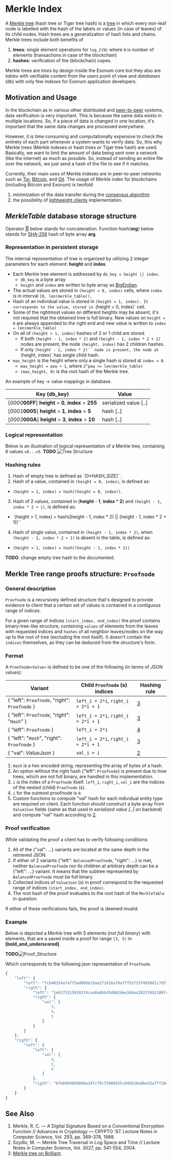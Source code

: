 # Merkle Index

A [Merkle tree][wiki-merkle-index] (hash tree or Tiger tree hash)
is a [tree][wiki-tree] in which every non-leaf node is labelled with the hash
of the labels or values (in case of leaves) of its child nodes. Hash trees are
a generalization of hash lists and chains. Merkle trees include both benefits of

1. **trees**: single element operations for `log_2(N)` where `N` is number of
  elements (transactions in case of the blockchain)
2. **hashes**: verification of the (blockchain) copes.

Merkle trees are *trees* by design inside the Exonum core but they also are
*tables* with verifiable content from the users point of view and *databases*
(db) with only few *indexes* for Exonum application developers.

## Motivation and Usage

In the blockchain as in various other distributed and [peer-to-peer][wiki:p2p]
systems, data verification is very important. This is because the same data
exists in multiple locations. So, if a piece of data is changed in one
location, it's important that the same data changes are processed everywhere.

However, it is time consuming and computationally expensive to check the
entirety of each part whenever a system wants to verify data. So, this why
Merkle trees (Merkle indexes or hash trees or Tiger tree hash) are used.
Basically, we want to limit the amount of data being sent over a network (like
the Internet) as much as possible. So, instead of sending an entire file over
the network, we just send a hash of the file to see if it matches.

Currently, their main uses of Merkle indexes are in peer-to-peer networks such
as [Tor][tor], [Bitcoin][bitcoin], and [Git][wiki:git]. The usage of Merkle
index for blockchains (including Bitcoin and Exonum) is twofold

1. minimization of the data transfer during the
  [consensus algorithm](../consensus/consensus.md)
2. the possibility of [lightweight clients](.../architecture/clients.md)
  implementation.

## *MerkleTable* database storage structure

Operator __||__ below stands for concatenation. Function _hash(**arg**)_ below
stands for [SHA-256][sha-256] hash of byte array **arg**.

### Representation in persistent storage

The internal representation of tree is organized by utilizing 2 integer
parameters for each element: **height** and **index**.

- Each Merkle tree element is addressed by `db_key = height ||
  index`.
  * `db_key` is a byte array
  * `height` and `index` are written to byte array as
    [BigEndian][wiki:big-endian].
- The actual values are stored in `(height = 0, index)` cells,
  where `index` is in interval `[0, len(merkle_table))`.
- Hash of an individual value is stored in `(height = 1, index).
  It corresponds to the value, stored in `(height = 0, index)` cell.
- Some of the rightmost values on different heights may be absent, it's not
  required that the obtained tree is full binary. New values on `height =
  0` are always appended to the right end and new value is written to
  `index = len(merkle_table)`
- On all of `(height > 1, index)` hashes of 2 or 1 child are
  stored.
  - If both `(height - 1, index * 2)` and `(height - 1, index * 2 + 1)`
    nodes are present, the node `(height, index)` has 2 children hashes.
  - If only `(height - 1, index * 2)`` node is present, the
    node at `(height, index)` has single child hash.
- `max_height` is the height where only a single hash is stored at `index = 0`.
  - `max_height = pow + 1`, where `2^pow >= len(merkle_table)`
  - `(max_height, 0)` is the root hash of the Merkle tree.

An example of key -> value mappings in database.

Key (db\_key) | Value
------------ | -------------
[_0000_**00FF**]  **height** = **0**, **index** = **255**   | serialized value [..]
[_0001_**0005**]  **height** = **1**, **index** = **5**   | hash [..]
[_0003_**000A**]  **height** = **3**, **index** = **10**   | hash [..]

### Logical representation

Below is an illustration of logical representation of a Merkle tree, containing
6 values `v0...v5`.
**TODO** ![Tree Structure](table.png)

### Hashing rules

1. Hash of empty tree is defined as `[0*HASH_SIZE]``.
2. Hash of a value, contained in `(height = 0, index)`, is defined
  as:
  - `(height = 1, index) = hash((height = 0, index))`.
3. Hash of 2 values, contained in (**height** - **1**, **index** \* **2**) and
  `(height - 1, index * 2 + 1)`, is defined as:
  - `(height > 1, index) = hash((height - 1, index *
    2) || (height - 1, index * 2 + 1))``
4. Hash of single value, contained in `(height - 1, index * 2)`,
  when `(height - 1, index * 2 + 1)` is absent in the
  table, is defined as:
  - `(height > 1, index) = hash((height - 1, index * 2))`

**TODO**: change empty tree hash to the documented.

## Merkle Tree range proofs structure: `Proofnode`

### General description

`Proofnode` is a recursively defined structure that's designed to provide
evidence to client that a certain set of values is contained in a contiguous
range of indices.

For a given range of indices `[start_index, end_index)` the proof
contains binary-tree-like structure, containing `values` of elements from
the leaves with requested indices and `hashes` of all neighbor leaves/nodes
on the way up to the root of tree (excluding the root itself). It doesn't
contain the `indices` themselves, as they can be deduced from the structure's
form.

### Format

A `Proofnode<Value>` is defined to be one of the following (in terms of JSON values):

Variant | Child `Proofnode` (s) indices | Hashing rule
------------ | ------------- | -------------
{ "left": `Proofnode`, "right": `Proofnode` } | `left_i = 2*i`, `right_i = 2*i + 1` | [3](#hashing-rules)
{ "left": `Proofnode`, "right": "`Hash`" } | `left_i = 2*i`, `right_i = 2*i + 1` | [3](#hashing-rules)
{ "left": `Proofnode` } | `left_i = 2*i` | [4](#hashing-rules)
{ "left": "`Hash`", "right": `Proofnode` } | `left_i = 2*i`, `right_i = 2*i + 1` | [3](#hashing-rules)
{ "val": *ValueJson* } | `val_i = i` | [2](#hashing-rules)

1. `Hash` is a hex encoded string, representing the array of bytes of a hash.
2. An option without the right hash \{"left": `Proofnode`\} is present due to how
  trees, which are not full binary, are handled in this implementation.
3. `i` is the index of a `Proofnode` itself. `left_i`, `right_i`,
  `val_i` are the indices of the nested (child) `Proofnode` (s).
4. `i` for the outmost proofnode is `0`.
5. Custom functions to compute "val" hash for each individual entity type are
  required on client. Each function should construct a byte array from
  `ValueJson` fields (same as that used in *serialized value [..]* on backend)
  and compute "val" hash according to [2](#hashing-rules).

### Proof verification

While validating the proof a client has to verify following conditions:

1. All of the {"val": ...} variants are located at the same depth in the
  retrieved JSON.
2. If either of 2 variants {"left": `BalancedProofnode`, "right": ...} is
  met, neither `BalancedProofnode` nor its children at arbitrary depth can be a
  {"left": ...} variant. It means that the subtree represented by
  `BalancedProofnode` must be full binary.
3. Collected indices of `ValueJson` (s) in proof correspond to the requested
  range of indices `[start_index, end_index)`.
4. The root hash of the proof evaluates to the root hash of the `MerkleTable`
  in question.

If either of these verifications fails, the proof is deemed invalid.

### Example

Below is depicted a Merkle tree with 5 elements (*not full binary*) with
elements, that are a saved inside a proof for range `[3, 5)` in
**[bold_and_underscored]**.

**TODO**![Proof_Structure](proof.png)

Which corresponds to the following json representation of `Proofnode`.

```javascript
{
    "left": {
        "left": "fcb40354a7aff5ad066b19ae2f1818a78a77f93715f493881c7d57cbcaeb25c9",
        "rigth": {
            "left": "1e6175315920374caa0a86b45d862dee3ddaa28257652189fc1dfbe07479436a",
            "rigth": {
                "val": [
                    3,
                    4,
                    5
                ]
            }
        }
    },
    "rigth": {
        "left": {
            "left": {
                "val": [
                    4,
                    5,
                    6
                ]
            },
            "rigth": "b7e6094605808a34fc79c72986555c84db28a8be33a7ff20ac35745eaddd683a"
        }
    }
}
```

## See Also

1. Merkle, R. C. — A Digital Signature Based on a Conventional Encryption
  Function // Advances in Cryptology — CRYPTO '87. Lecture Notes in Computer
  Science, Vol. 293, pp. 369-378, 1988.
2. Szydlo, M. — Merkle Tree Traversal in Log Space and Time // Lecture Notes in
  Computer Science, Vol. 3027, pp. 541-554, 2004.
3. [Merkle tree on Brilliant](https://brilliant.org/wiki/merkle-tree/).

[wiki-merkle-index]: https://en.wikipedia.org/wiki/Merkle_tree
[wiki-tree]: https://en.wikipedia.org/wiki/Tree_(data_structure)
[wiki:p2p]: https://en.wikipedia.org/wiki/Peer-to-peer
[bitcoin]: https://bitcoin.org/bitcoin.pdf
[tor]: https://www.torproject.org/
[wiki:git]: https://en.wikipedia.org/wiki/Git
[wiki:big-endian]: https://en.wikipedia.org/wiki/Endianness
[sha-256]: http://nvlpubs.nist.gov/nistpubs/FIPS/NIST.FIPS.180-4.pdf
